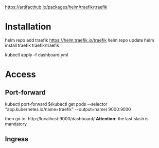 https://artifacthub.io/packages/helm/traefik/traefik

# Installation

helm repo add traefik https://helm.traefik.io/traefik
helm repo update
helm install traefik traefik/traefik

kubectl apply -f dashboard.yml

# Access

## Port-forward
kubectl port-forward $(kubectl get pods --selector "app.kubernetes.io/name=traefik" --output=name) 9000:9000

then go to: http://localhost:9000/dashboard/
**Attention:** the last slash is mandatory

## Ingress